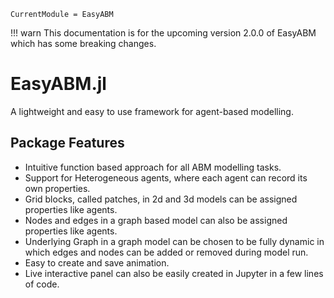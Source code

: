 ```@meta
CurrentModule = EasyABM
```

!!! warn
    This documentation is for the upcoming version 2.0.0 of EasyABM which has some breaking changes.  


# EasyABM.jl
A lightweight and easy to use framework for agent-based modelling. 

## Package Features
* Intuitive function based approach for all ABM modelling tasks. 
* Support for Heterogeneous agents, where each agent can record its own properties. 
* Grid blocks, called patches, in 2d and 3d models can be assigned properties like agents.
* Nodes and edges in a graph based model can also be assigned properties like agents. 
* Underlying Graph in a graph model can be chosen to be fully dynamic in which edges and nodes can be added or removed during model run.
* Easy to create and save animation.
* Live interactive panel can also be easily created in Jupyter in a few lines of code. 




